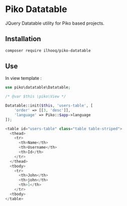 # Piko Datatable

JQuery Datatable utility for Piko based projects.

## Installation

```bash
composer require ilhooq/piko-datatable
```

## Use

In view template :

```php
use piko\datatable\Datatable;

/* @var $this \piko\View */

Datatable::init($this, 'users-table', [
    'order' => [[3, 'desc']],
    'language' => Piko::$app->language
]);

<table id="users-table" class="table table-striped">
  <thead>
    <tr>
      <th>Name</th>
      <th>Username</th>
      <th>Id</th>
    </tr>
  </thead>
  <tbody>
    <tr>
      <th>John</th>
      <th>john</th>
      <th>1</th>
    </tr>
  <tbody>
</table>
```
